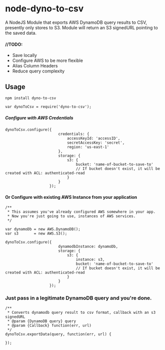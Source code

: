 node-dyno-to-csv
================

A NodeJS Module that exports AWS DynamoDB query results to CSV, presently only stores to S3.
Module will return an S3 signedURL pointing to the saved data.

#### //TODO: 
* Save locally
* Configure AWS to be more flexible
* Alias Column Headers
* Reduce query complexity

Usage
------

```
npm install dyno-to-csv
```


```
var dynoToCsv = require('dyno-to-csv'); 
```
##### Configure with AWS Credentials
```
dynoToCsv.configure({
                        credentials: {
                            accessKeyId: 'accessID',
                            secretAccessKey: 'secret',
                            region: 'us-east-1'
                        },
                        storage: {
                            s3: {
                                bucket: 'name-of-bucket-to-save-to' 
                                // If bucket doesn't exist, it will be created with ACL: authenticated-read 
                            }
                        }
                    });
```
                    
#### Or Configure with existing AWS Instance from your application

```
/**
 * This assumes you've already configured AWS somewhere in your app.
 * Now you're just going to use, instances of AWS services.
 */

var dynamoDb = new AWS.DynamoDB();
var s3       = new AWS.S3();

dynoToCsv.configure({
                        dynamodbInstance: dynamoDb,
                        storage: {
                            s3: {
                                instance: s3,
                                bucket: 'name-of-bucket-to-save-to'
                                // If bucket doesn't exist, it will be created with ACL: authenticated-read 
                            }
                        }
                    });
```

### Just pass in a legitimate DynamoDB query and you're done.
```
/**
 * Converts dynamodb query result to csv format, callback with an s3 signedURL
 * @param {DynamoDB query} query 
 * @param {Callback} function(err, url)
 */
dynoToCsv.exportData(query, function(err, url) {

});
```